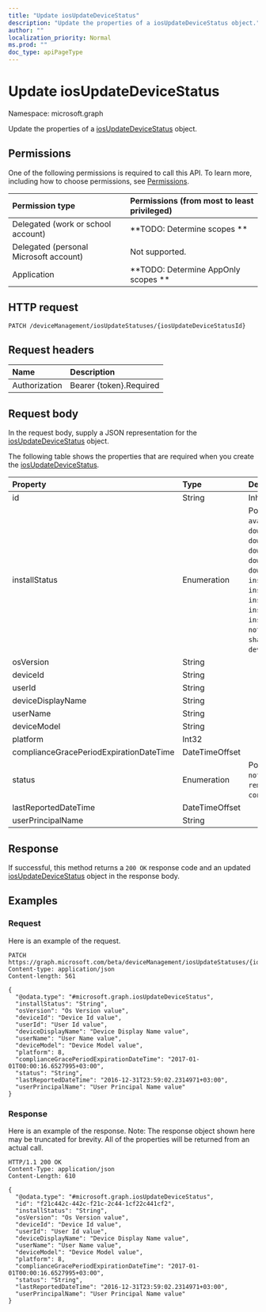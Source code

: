 ```yaml
---
title: "Update iosUpdateDeviceStatus"
description: "Update the properties of a iosUpdateDeviceStatus object."
author: ""
localization_priority: Normal
ms.prod: ""
doc_type: apiPageType
---
```


# Update iosUpdateDeviceStatus

Namespace: microsoft.graph

Update the properties of a [iosUpdateDeviceStatus](../resources/iosupdatedevicestatus.md) object.

## Permissions
One of the following permissions is required to call this API. To learn more, including how to choose permissions, see [Permissions](/concepts/permissions-reference.md).

|Permission type|Permissions (from most to least privileged)|
|:---|:---|
|Delegated (work or school account)|**TODO: Determine scopes **|
|Delegated (personal Microsoft account)|Not supported.|
|Application|**TODO: Determine AppOnly scopes **|

## HTTP request
<!-- {
  "blockType": "ignored"
}
-->
``` http
PATCH /deviceManagement/iosUpdateStatuses/{iosUpdateDeviceStatusId}
```

## Request headers
|Name|Description|
|:---|:---|
|Authorization|Bearer {token}.Required|

## Request body
In the request body, supply a JSON representation for the [iosUpdateDeviceStatus](../resources/iosupdatedevicestatus.md) object.

The following table shows the properties that are required when you create the [iosUpdateDeviceStatus](../resources/iosupdatedevicestatus.md).

|Property|Type|Description|
|:---|:---|:---|
|id|String| Inherited from [entity](../resources/entity.md)|
|installStatus|Enumeration| Possible values are: `success`, `available`, `idle`, `unknown`, `downloading`, `downloadFailed`, `downloadRequiresComputer`, `downloadInsufficientSpace`, `downloadInsufficientPower`, `downloadInsufficientNetwork`, `installing`, `installInsufficientSpace`, `installInsufficientPower`, `installPhoneCallInProgress`, `installFailed`, `notSupportedOperation`, `sharedDeviceUserLoggedInError`, `deviceOsHigherThanDesiredOsVersion`.|
|osVersion|String||
|deviceId|String||
|userId|String||
|deviceDisplayName|String||
|userName|String||
|deviceModel|String||
|platform|Int32||
|complianceGracePeriodExpirationDateTime|DateTimeOffset||
|status|Enumeration| Possible values are: `unknown`, `notApplicable`, `compliant`, `remediated`, `nonCompliant`, `error`, `conflict`, `notAssigned`.|
|lastReportedDateTime|DateTimeOffset||
|userPrincipalName|String||



## Response
If successful, this method returns a `200 OK` response code and an updated [iosUpdateDeviceStatus](../resources/iosupdatedevicestatus.md) object in the response body.

## Examples

### Request
Here is an example of the request.
<!-- {
  "blockType": "request",
  "name": "update_iosupdatedevicestatus"
}
-->
``` http
PATCH https://graph.microsoft.com/beta/deviceManagement/iosUpdateStatuses/{iosUpdateDeviceStatusId}
Content-type: application/json
Content-length: 561

{
  "@odata.type": "#microsoft.graph.iosUpdateDeviceStatus",
  "installStatus": "String",
  "osVersion": "Os Version value",
  "deviceId": "Device Id value",
  "userId": "User Id value",
  "deviceDisplayName": "Device Display Name value",
  "userName": "User Name value",
  "deviceModel": "Device Model value",
  "platform": 8,
  "complianceGracePeriodExpirationDateTime": "2017-01-01T00:00:16.6527995+03:00",
  "status": "String",
  "lastReportedDateTime": "2016-12-31T23:59:02.2314971+03:00",
  "userPrincipalName": "User Principal Name value"
}
```

### Response
Here is an example of the response. Note: The response object shown here may be truncated for brevity. All of the properties will be returned from an actual call.
<!-- {
  "blockType": "response",
  "truncated": true
}
-->
``` http
HTTP/1.1 200 OK
Content-Type: application/json
Content-Length: 610

{
  "@odata.type": "#microsoft.graph.iosUpdateDeviceStatus",
  "id": "f21c442c-442c-f21c-2c44-1cf22c441cf2",
  "installStatus": "String",
  "osVersion": "Os Version value",
  "deviceId": "Device Id value",
  "userId": "User Id value",
  "deviceDisplayName": "Device Display Name value",
  "userName": "User Name value",
  "deviceModel": "Device Model value",
  "platform": 8,
  "complianceGracePeriodExpirationDateTime": "2017-01-01T00:00:16.6527995+03:00",
  "status": "String",
  "lastReportedDateTime": "2016-12-31T23:59:02.2314971+03:00",
  "userPrincipalName": "User Principal Name value"
}
```

